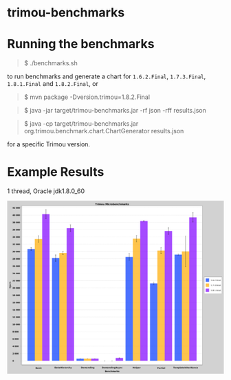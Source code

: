 # trimou-benchmarks

Running the benchmarks
======================

> $ ./benchmarks.sh

to run benchmarks and generate a chart for `1.6.2.Final`, `1.7.3.Final`, `1.8.1.Final` and `1.8.2.Final`, or

> $ mvn package -Dversion.trimou=1.8.2.Final

> $ java -jar target/trimou-benchmarks.jar -rf json -rff results.json

> $ java -cp target/trimou-benchmarks.jar org.trimou.benchmark.chart.ChartGenerator results.json

for a specific Trimou version.

Example Results
===============

1 thread, Oracle jdk1.8.0_60

![Example results](trimou-microbenchmarks.png)
